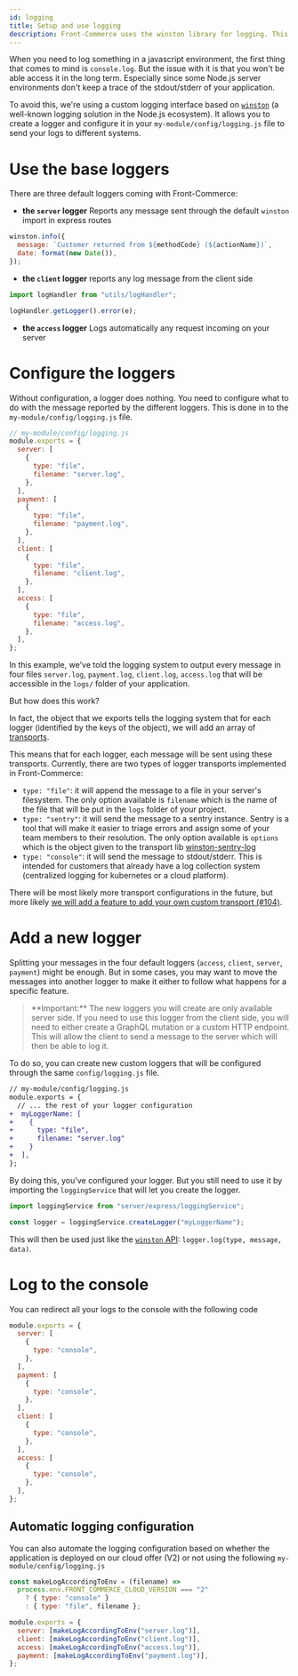 ```yaml
---
id: logging
title: Setup and use logging
description: Front-Commerce uses the winston library for logging. This guide explains how to configure it and use it in your own code.
---
```


When you need to log something in a javascript environment, the first thing that comes to mind is `console.log`. But the issue with it is that you won't be able access it in the long term. Especially since some Node.js server environments don't keep a trace of the stdout/stderr of your application.

To avoid this, we're using a custom logging interface based on [`winston`](https://github.com/winstonjs/winston) (a well-known logging solution in the Node.js ecosystem). It allows you to create a logger and configure it in your `my-module/config/logging.js` file to send your logs to different systems.

# Use the base loggers

There are three default loggers coming with Front-Commerce:

- **the `server` logger**
  Reports any message sent through the default `winston` import in express routes

```js
winston.info({
  message: `Customer returned from ${methodCode} (${actionName})`,
  date: format(new Date()),
});
```

- **the `client` logger**
  reports any log message from the client side

```js
import logHandler from "utils/logHandler";

logHandler.getLogger().error(e);
```

- **the `access` logger**
  Logs automatically any request incoming on your server

# Configure the loggers

Without configuration, a logger does nothing. You need to configure what to do with the message reported by the different loggers. This is done in to the `my-module/config/logging.js` file.

```js
// my-module/config/logging.js
module.exports = {
  server: [
    {
      type: "file",
      filename: "server.log",
    },
  ],
  payment: [
    {
      type: "file",
      filename: "payment.log",
    },
  ],
  client: [
    {
      type: "file",
      filename: "client.log",
    },
  ],
  access: [
    {
      type: "file",
      filename: "access.log",
    },
  ],
};
```

In this example, we've told the logging system to output every message in four files `server.log`, `payment.log`, `client.log`, `access.log` that will be accessible in the `logs/` folder of your application.

But how does this work?

In fact, the object that we exports tells the logging system that for each logger (identified by the keys of the object), we will add an array of [transports](https://github.com/winstonjs/winston#transports).

This means that for each logger, each message will be sent using these transports. Currently, there are two types of logger transports implemented in Front-Commerce:

- `type: "file"`: it will append the message to a file in your server's filesystem.
  The only option available is `filename` which is the name of the file that will be put in the `logs` folder of your project.
- `type: "sentry"`: it will send the message to a sentry instance. Sentry is a tool that will make it easier to triage errors and assign some of your team members to their resolution.
  The only option available is `options` which is the object given to the transport lib [winston-sentry-log](https://github.com/franciscofsales/winston-sentry-log#readme)
- `type: "console"`: it will send the message to stdout/stderr. This is intended for customers that already have a log collection system (centralized logging for kubernetes or a cloud platform).

There will be most likely more transport configurations in the future, but more likely [we will add a feature to add your own custom transport (#104)](https://gitlab.com/front-commerce/front-commerce/issues/104).

# Add a new logger

Splitting your messages in the four default loggers (`access`, `client`, `server`, `payment`) might be enough. But in some cases, you may want to move the messages into another logger to make it either to follow what happens for a specific feature.

<blockquote class="important">
**Important:** The new loggers you will create are only available server side. If you need to use this logger from the client side, you will need to either create a GraphQL mutation or a custom HTTP endpoint. This will allow the client to send a message to the server which will then be able to log it. <!-- TODO links to GraphQL Mutation + HTTP Endpoint -->
</blockquote>

To do so, you can create new custom loggers that will be configured through the same `config/logging.js` file.

```diff
// my-module/config/logging.js
module.exports = {
  // ... the rest of your logger configuration
+  myLoggerName: [
+    {
+      type: "file",
+      filename: "server.log"
+    }
+  ],
};
```

By doing this, you've configured your logger. But you still need to use it by importing the `loggingService` that will let you create the logger.

```js
import loggingService from "server/express/loggingService";

const logger = loggingService.createLogger("myLoggerName");
```

This will then be used just like the [`winston` API](https://github.com/winstonjs/winston#using-logging-levels): `logger.log(type, message, data)`.

# Log to the console

You can redirect all your logs to the console with the following code

```js
module.exports = {
  server: [
    {
      type: "console",
    },
  ],
  payment: [
    {
      type: "console",
    },
  ],
  client: [
    {
      type: "console",
    },
  ],
  access: [
    {
      type: "console",
    },
  ],
};
```

## Automatic logging configuration

You can also automate the logging configuration based on whether the application is deployed on our cloud offer (V2) or not using the following `my-module/config/logging.js`

```js
const makeLogAccordingToEnv = (filename) =>
  process.env.FRONT_COMMERCE_CLOUD_VERSION === "2"
    ? { type: "console" }
    : { type: "file", filename };

module.exports = {
  server: [makeLogAccordingToEnv("server.log")],
  client: [makeLogAccordingToEnv("client.log")],
  access: [makeLogAccordingToEnv("access.log")],
  payment: [makeLogAccordingToEnv("payment.log")],
};
```
